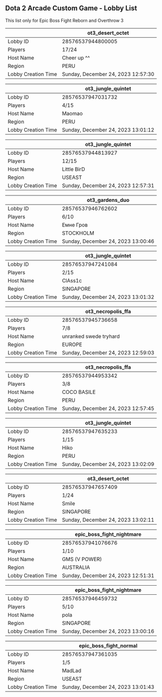 ## Dota 2 Arcade Custom Game - Lobby List

This list only for Epic Boss Fight Reborn and Overthrow 3

|  | ot3_desert_octet |
| ------ | ------ |
| Lobby ID | 28576537944800005 |
| Players | 17/24 |
| Host Name | Cheer up ^^ |
| Region | PERU |
| Lobby Creation Time | Sunday, December 24, 2023 12:57:30 |


|  | ot3_jungle_quintet |
| ------ | ------ |
| Lobby ID | 28576537947031732 |
| Players | 4/15 |
| Host Name | Maomao |
| Region | PERU |
| Lobby Creation Time | Sunday, December 24, 2023 13:01:12 |


|  | ot3_jungle_quintet |
| ------ | ------ |
| Lobby ID | 28576537944813927 |
| Players | 12/15 |
| Host Name | Little BirD |
| Region | USEAST |
| Lobby Creation Time | Sunday, December 24, 2023 12:57:31 |


|  | ot3_gardens_duo |
| ------ | ------ |
| Lobby ID | 28576537946762602 |
| Players | 6/10 |
| Host Name | Емне Гров |
| Region | STOCKHOLM |
| Lobby Creation Time | Sunday, December 24, 2023 13:00:46 |


|  | ot3_jungle_quintet |
| ------ | ------ |
| Lobby ID | 28576537947241084 |
| Players | 2/15 |
| Host Name | ClAss1c |
| Region | SINGAPORE |
| Lobby Creation Time | Sunday, December 24, 2023 13:01:32 |


|  | ot3_necropolis_ffa |
| ------ | ------ |
| Lobby ID | 28576537945736658 |
| Players | 7/8 |
| Host Name | unranked swede tryhard |
| Region | EUROPE |
| Lobby Creation Time | Sunday, December 24, 2023 12:59:03 |


|  | ot3_necropolis_ffa |
| ------ | ------ |
| Lobby ID | 28576537944953342 |
| Players | 3/8 |
| Host Name | COCO BASILE |
| Region | PERU |
| Lobby Creation Time | Sunday, December 24, 2023 12:57:45 |


|  | ot3_jungle_quintet |
| ------ | ------ |
| Lobby ID | 28576537947635233 |
| Players | 1/15 |
| Host Name | Hiko |
| Region | PERU |
| Lobby Creation Time | Sunday, December 24, 2023 13:02:09 |


|  | ot3_desert_octet |
| ------ | ------ |
| Lobby ID | 28576537947657409 |
| Players | 1/24 |
| Host Name | Smile |
| Region | SINGAPORE |
| Lobby Creation Time | Sunday, December 24, 2023 13:02:11 |


|  | epic_boss_fight_nightmare |
| ------ | ------ |
| Lobby ID | 28576537941076676 |
| Players | 1/10 |
| Host Name | GMS (V POWER) |
| Region | AUSTRALIA |
| Lobby Creation Time | Sunday, December 24, 2023 12:51:31 |


|  | epic_boss_fight_nightmare |
| ------ | ------ |
| Lobby ID | 28576537946459732 |
| Players | 5/10 |
| Host Name | pola |
| Region | SINGAPORE |
| Lobby Creation Time | Sunday, December 24, 2023 13:00:16 |


|  | epic_boss_fight_normal |
| ------ | ------ |
| Lobby ID | 28576537947361035 |
| Players | 1/5 |
| Host Name | MadLad |
| Region | USEAST |
| Lobby Creation Time | Sunday, December 24, 2023 13:01:43 |


